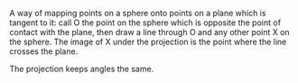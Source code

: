A way of mapping points on a sphere onto points on a plane which is
tangent to it: call O the point on the sphere which is opposite the
point of contact with the plane, then draw a line through O and any
other point X on the sphere. The image of X under the projection is the
point where the line crosses the plane.

The projection keeps angles the same.

